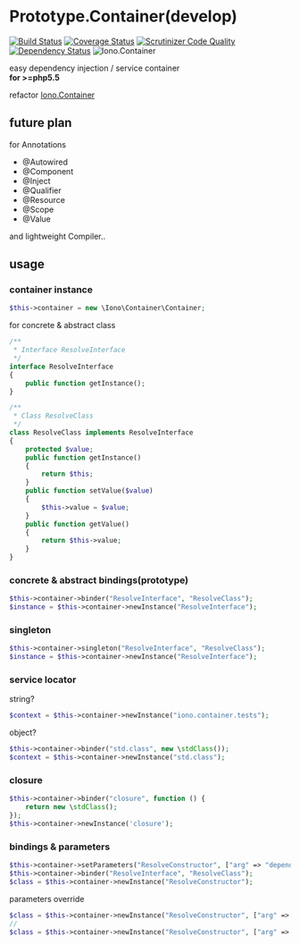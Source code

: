 # Prototype.Container(develop)
[![Build Status](http://img.shields.io/travis/ytake/Prototype.Container/develop.svg?style=flat-square)](https://travis-ci.org/ytake/Prototype.Container)
[![Coverage Status](http://img.shields.io/coveralls/ytake/Prototype.Container/develop.svg?style=flat-square)](https://coveralls.io/r/ytake/Prototype.Container?branch=develop)
[![Scrutinizer Code Quality](http://img.shields.io/scrutinizer/g/ytake/Prototype.Container.svg?style=flat-square)](https://scrutinizer-ci.com/g/ytake/Prototype.Container/?branch=develop)
[![Dependency Status](https://www.versioneye.com/user/projects/54d0e9e83ca0840b1900003c/badge.svg?style=flat)](https://www.versioneye.com/user/projects/54d0e9e83ca0840b1900003c)
![Iono.Container](http://img.shields.io/badge/iono-container-black.svg?style=flat-square)  

easy dependency injection / service container  
**for >=php5.5**

refactor [Iono.Container](https://github.com/ytake/Iono.Container)
## future plan
for Annotations
 - @Autowired
 - @Component
 - @Inject
 - @Qualifier
 - @Resource
 - @Scope
 - @Value  

and lightweight Compiler..

## usage

### container instance
```php
$this->container = new \Iono\Container\Container;
```

for concrete & abstract class
```php
/**
 * Interface ResolveInterface
 */
interface ResolveInterface
{
    public function getInstance();
}

/**
 * Class ResolveClass
 */
class ResolveClass implements ResolveInterface
{
    protected $value;
    public function getInstance()
    {
        return $this;
    }
    public function setValue($value)
    {
        $this->value = $value;
    }
    public function getValue()
    {
        return $this->value;
    }
}
```

### concrete & abstract bindings(prototype)

```php
$this->container->binder("ResolveInterface", "ResolveClass");
$instance = $this->container->newInstance("ResolveInterface");
```

### singleton
```php
$this->container->singleton("ResolveInterface", "ResolveClass");
$instance = $this->container->newInstance("ResolveInterface");
```

### service locator
string?
```php
$context = $this->container->newInstance("iono.container.tests");
```
object?
```php
$this->container->binder("std.class", new \stdClass());
$context = $this->container->newInstance("std.class");
```

### closure

```php
$this->container->binder("closure", function () {
    return new \stdClass();
});
$this->container->newInstance('closure');
```

### bindings & parameters

```php
$this->container->setParameters("ResolveConstructor", ["arg" => "dependency2"]);
$this->container->binder("ResolveInterface", "ResolveClass");
$class = $this->container->newInstance("ResolveConstructor");
```
parameters override
```php
$class = $this->container->newInstance("ResolveConstructor", ["arg" => "dependency3"]);
//
$class = $this->container->newInstance("ResolveConstructor", ["arg" => $this->container->newInstance("stdclass")]);
```
